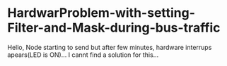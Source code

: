 # HardwarProblem-with-setting-Filter-and-Mask-during-bus-traffic
Hello,  Node starting to send but after few minutes, hardware interrups apears(LED is ON)... I cannt find a solution for this...
